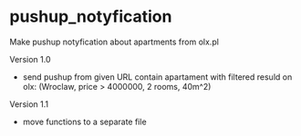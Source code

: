 # pushup_notyfication

Make pushup notyfication about apartments from olx.pl

Version 1.0
- send pushup from given URL contain apartament with filtered resuld on olx: (Wroclaw, price > 4000000, 2 rooms, 40m^2) 

Version 1.1
- move functions to a separate file

